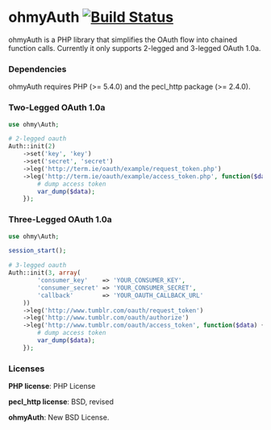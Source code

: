 ohmyAuth [![Build Status](https://travis-ci.org/sudocode/ohmy-auth.png?branch=master)](https://travis-ci.org/sudocode/ohmy-auth)
========

ohmyAuth is a PHP library that simplifies the OAuth flow into chained function calls. Currently it only supports 2-legged and 3-legged OAuth 1.0a.

### Dependencies

ohmyAuth requires PHP (>= 5.4.0) and the pecl_http package (>= 2.4.0).


### Two-Legged OAuth 1.0a 

```php
use ohmy\Auth;

# 2-legged oauth
Auth::init(2)
    ->set('key', 'key')
    ->set('secret', 'secret')
    ->leg('http://term.ie/oauth/example/request_token.php')
    ->leg('http://term.ie/oauth/example/access_token.php', function($data) {
        # dump access token
        var_dump($data);
    });
```

### Three-Legged OAuth 1.0a

```php
use ohmy\Auth;

session_start();

# 3-legged oauth
Auth::init(3, array(
        'consumer_key'    => 'YOUR_CONSUMER_KEY',
        'consumer_secret' => 'YOUR_CONSUMER_SECRET',
        'callback'        => 'YOUR_OAUTH_CALLBACK_URL'
    ))
    ->leg('http://www.tumblr.com/oauth/request_token')
    ->leg('http://www.tumblr.com/oauth/authorize')
    ->leg('http://www.tumblr.com/oauth/access_token', function($data) {
        # dump access token
        var_dump($data);
    });
```

### Licenses

__PHP license__: PHP License

__pecl_http license__: BSD, revised

__ohmyAuth__: New BSD License.
